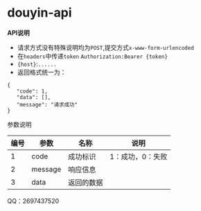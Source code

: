# douyin-api


**API说明**

* 请求方式没有特殊说明均为`POST`,提交方式`x-www-form-urlencoded`
* 在`headers`中传递`token`  `Authorization:Bearer {token}`
* `{host}`:`......`
* 返回格式统一为：

```
{
   "code": 1,
   "data": [],
   "message": "请求成功"
}
```

参数说明

| 编号 | 参数 | 名称 | 说明 |
| --- | --- | --- | --- |
| 1 | code | 成功标识 | 1：成功，0：失败 |
| 2 | message | 响应信息 |  |
| 3 | data | 返回的数据 |  |


QQ：2697437520